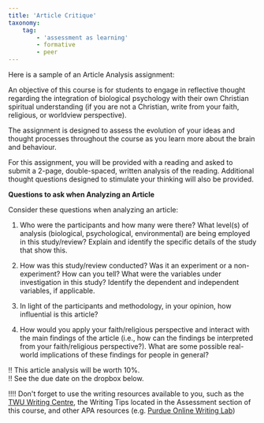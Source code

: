 ```yaml
---
title: 'Article Critique'
taxonomy:
    tag:
        - 'assessment as learning'
        - formative
        - peer
---
```


Here is a sample of an Article Analysis assignment:

An objective of this course is for students to engage in reflective thought
regarding the integration of biological psychology with their own Christian
spiritual understanding (if you are not a Christian, write from your faith,
religious, or worldview perspective).

The assignment is designed to assess the evolution of your ideas and thought
processes throughout the course as you learn more about the brain and behaviour.

For this assignment, you will be provided with a reading and asked to submit a
2-page, double-spaced, written analysis of the reading. Additional thought
questions designed to stimulate your thinking will also be provided.

**Questions to ask when Analyzing an Article**

Consider these questions when analyzing an article:   

1. Who were the participants and how many were there? What level(s) of analysis
(biological, psychological, environmental) are being employed in this
study/review? Explain and identify the specific details of the study that show
this. 

2. How was this study/review conducted? Was it an experiment or a
non-experiment? How can you tell? What were the variables under investigation in
this study? Identify the dependent and independent variables, if
applicable.

3. In light of the participants and methodology, in your opinion, how
influential is this article? 

4. How would you apply your faith/religious perspective and interact with the
main findings of the article (i.e., how can the findings be interpreted from
your faith/religious perspective?). What are some possible real-world
implications of these findings for people in general?

!! This article analysis will be worth 10%.  
!! See the due date on the dropbox below.

!!!! Don't forget to use the writing resources available to you, such as the [TWU Writing Centre](https://www.twu.ca/learning-commons/writing-centre), the Writing Tips located in the Assessment section of this course, and other APA resources (e.g. [Purdue Online Writing Lab](https://owl.purdue.edu/owl/research_and_citation/apa_style/apa_formatting_and_style_guide/general_format.html))
